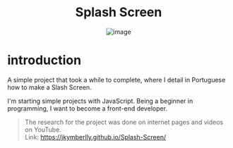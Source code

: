 <div align="center">
  
  <h1>Splash Screen</h1>

  ![image](https://github.com/user-attachments/assets/5a69c0a7-b6a7-423c-bd43-73c20108191c)

</div>

<h1>introduction</h1>

A simple project that took a while to complete, where I detail in Portuguese how to make a Slash Screen.

I'm starting simple projects with JavaScript. Being a beginner in programming, I want to become a front-end developer.

> The research for the project was done on internet pages and videos on YouTube.<br>
> Link: https://jkymberlly.github.io/Splash-Screen/
<br>

